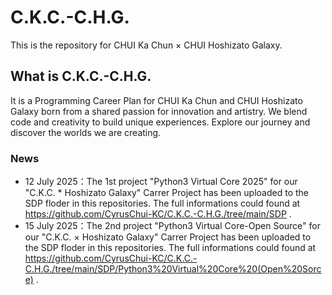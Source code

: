# C.K.C.-C.H.G.
This is the repository for CHUI Ka Chun × CHUI Hoshizato Galaxy.
## What is C.K.C.-C.H.G.
It is a Programming Career Plan for CHUI Ka Chun and CHUI Hoshizato Galaxy born from a shared passion for innovation and artistry. We blend code and creativity to build unique experiences. Explore our journey and discover the worlds we are creating.
### News
- 12 July 2025：The 1st project "Python3 Virtual Core 2025" for our "C.K.C. * Hoshizato Galaxy" Carrer Project has been uploaded to the SDP floder in this repositories. The full informations could found at https://github.com/CyrusChui-KC/C.K.C.-C.H.G./tree/main/SDP .
- 15 July 2025：The 2nd project "Python3 Virtual Core-Open Source" for our "C.K.C. × Hoshizato Galaxy" Carrer Project has been uploaded to the SDP floder in this repositories. The full informations could found at https://github.com/CyrusChui-KC/C.K.C.-C.H.G./tree/main/SDP/Python3%20Virtual%20Core%20(Open%20Sorce) .
